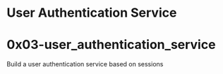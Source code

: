 # User Authentication Service
# 0x03-user_authentication_service
Build a user authentication service based on sessions
